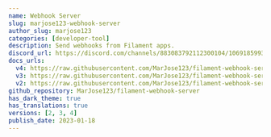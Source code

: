 ```yaml
---
name: Webhook Server
slug: marjose123-webhook-server
author_slug: marjose123
categories: [developer-tool]
description: Send webhooks from Filament apps.
discord_url: https://discord.com/channels/883083792112300104/1069185993770536990
docs_urls:
  v4: https://raw.githubusercontent.com/MarJose123/filament-webhook-server/3.x/README.md
  v3: https://raw.githubusercontent.com/MarJose123/filament-webhook-server/2.x/README.md
  v2: https://raw.githubusercontent.com/MarJose123/filament-webhook-server/1.x/README.md
github_repository: MarJose123/filament-webhook-server
has_dark_theme: true
has_translations: true
versions: [2, 3, 4]
publish_date: 2023-01-18
---
```

